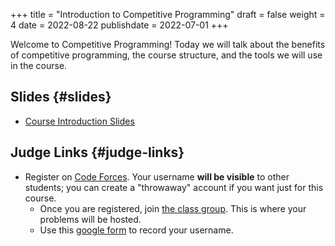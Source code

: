 +++
title = "Introduction to Competitive Programming"
draft = false
weight = 4
date = 2022-08-22
publishdate = 2022-07-01
+++

Welcome to Competitive Programming!  Today we will talk about the benefits of competitive programming, the course structure, and the tools we will
use in the course.


## Slides {#slides}

-   [Course Introduction Slides](/slides/course-introduction.pdf)


## Judge Links {#judge-links}

-   Register on [Code Forces](https://codeforces.com).  Your username ****will be visible**** to other students; you can create a "throwaway"
    account if you want just for this course.
    -   Once you are registered, join [the class group](https://codeforces.com/group/vXcw3y5Yhn/contests).  This is where your problems will be hosted.
    -   Use this [google form](https://docs.google.com/forms/d/e/1FAIpQLScdDVbkZSqkwEiznyKp_NlCwp0ZRZbOiPfidqcb9Zhi7p_GuQ/viewform?usp=sf_link) to record your username.
